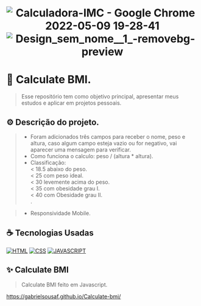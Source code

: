 <h1 align="center" width:100%>

![Calculadora-IMC - Google Chrome 2022-05-09 19-28-41](https://user-images.githubusercontent.com/97768716/167509242-f602de21-89b4-44b2-bdc1-469899bab386.gif)
![Design_sem_nome__1_-removebg-preview](https://user-images.githubusercontent.com/97768716/172171032-3a72d56c-5806-4219-855e-dfa561c3ba58.png)

# 📱 Calculate BMI.
> Esse repositório tem como objetivo principal, apresentar meus estudos e aplicar em projetos pessoais.


## ⚙ Descrição do projeto.
> * Foram adicionados três campos para receber o nome, peso e altura, caso algum campo esteja vazio ou for negativo, vai aparecer uma mensagem para verificar. <br>
> * Como funciona o calculo: peso / (altura * altura). <br>
> * Classificação: <br>
                 < 18.5 abaixo do peso. <br>
                 < 25 com peso ideal.<br>
                 < 30 levemente acima do peso.<br>
                 < 35 com obesidade grau I.<br>
                 < 40 com Obesidade grau II.<br>.

> * Responsividade Mobile.


## ☕ Tecnologias Usadas

[![HTML](https://img.shields.io/badge/html%20-%23323330.svg?&style=for-the-badge&logo=html&logoColor=black&color=FF8000)](#)
[![CSS](https://img.shields.io/badge/css%20-%23323330.svg?&style=for-the-badge&logo=css&logoColor=black&color=2E64FE)](#)
[![JAVASCRIPT](https://img.shields.io/badge/javascript%20-%23323330.svg?&style=for-the-badge&logo=css&logoColor=black&color=FFFF00)](#)

## ✨ Calculate BMI
> Calculate BMI feito em Javascript.

https://gabrielsousaf.github.io/Calculate-bmi/

